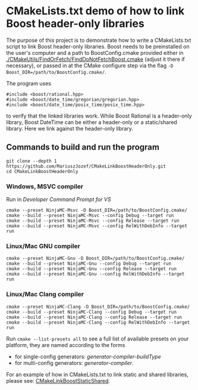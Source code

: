 # CMakeLists.txt demo of how to link Boost header-only libraries

The purpose of this project is to demonstrate how to write a CMakeLists.txt script to link Boost header-only libraries. Boost needs to be preinstalled on the user's computer and a path to BoostConfig.cmake provided either in 
[./CMakeUtils/FindOrFetch/FindDoNotFetchBoost.cmake](./CMakeUtils/FindOrFetch/FindDoNotFetchBoost.cmake)
(adjust it there if necessary), 
or passed in at the CMake configure step via the flag `-D Boost_DIR=/path/to/BoostConfig.cmake/`. 

The program uses 
```
#include <boost/rational.hpp>
#include <boost/date_time/gregorian/gregorian.hpp>
#include <boost/date_time/posix_time/posix_time.hpp>
```
to verify that the linked libraries work. While Boost Rational is a header-only library, Boost DateTime can be either a header-only or a static/shared library. Here we link against the header-only library.

## Commands to build and run the program

```
git clone --depth 1 https://github.com/MariuszJozef/CMakeLinkBoostHeaderOnly.git
cd CMakeLinkBoostHeaderOnly
```

### Windows, MSVC compiler

Run in *Developer Command Prompt for VS*

```
cmake --preset NinjaMC-Msvc -D Boost_DIR=/path/to/BoostConfig.cmake/
cmake --build --preset NinjaMC-Msvc --config Debug --target run
cmake --build --preset NinjaMC-Msvc --config Release --target run
cmake --build --preset NinjaMC-Msvc --config RelWithDebInfo --target run
```

### Linux/Mac GNU compiler

```
cmake --preset NinjaMC-Gnu -D Boost_DIR=/path/to/BoostConfig.cmake/
cmake --build --preset NinjaMC-Gnu --config Debug --target run
cmake --build --preset NinjaMC-Gnu --config Release --target run
cmake --build --preset NinjaMC-Gnu --config RelWithDebInfo --target run
```

### Linux/Mac Clang compiler

```
cmake --preset NinjaMC-Clang -D Boost_DIR=/path/to/BoostConfig.cmake/
cmake --build --preset NinjaMC-Clang --config Debug --target run
cmake --build --preset NinjaMC-Clang --config Release --target run
cmake --build --preset NinjaMC-Clang --config RelWithDebInfo --target run
```

Run `cmake --list-presets all` to see a full list of available presets on your platform, they are named according to the forms
- for single-config generators: *generator-compiler-buildType*
- for multi-config generators: *generator-compiler*.


For an example of how in CMakeLists.txt to link static and shared libraries, please see: 
[CMakeLinkBoostStaticShared](https://github.com/MariuszJozef/CMakeLinkBoostStaticShared.git).
